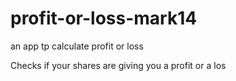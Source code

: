 # profit-or-loss-mark14
an app tp calculate profit or loss 


Checks if your shares are giving you a profit or a los
